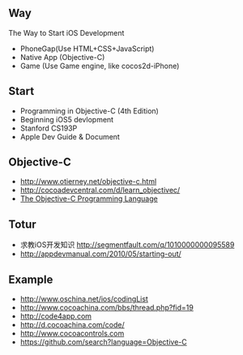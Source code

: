 ## Way

The Way to Start iOS Development

* PhoneGap(Use HTML+CSS+JavaScript)
* Native App (Objective-C)
* Game (Use Game engine, like cocos2d-iPhone)

## Start

* Programming in Objective-C (4th Edition)
* Beginning iOS5 devlopment
* Stanford CS193P
* Apple Dev Guide & Document


## Objective-C
* http://www.otierney.net/objective-c.html
* http://cocoadevcentral.com/d/learn_objectivec/
* [The Objective-C Programming Language](http://developer.apple.com/library/mac/#documentation/Cocoa/Conceptual/ObjectiveC/Introduction/introObjectiveC.html)
## Totur

* 求教iOS开发知识 http://segmentfault.com/q/1010000000095589
* http://appdevmanual.com/2010/05/starting-out/





## Example

* http://www.oschina.net/ios/codingList
* http://www.cocoachina.com/bbs/thread.php?fid=19
* http://code4app.com
* http://d.cocoachina.com/code/
* http://www.cocoacontrols.com
* https://github.com/search?language=Objective-C